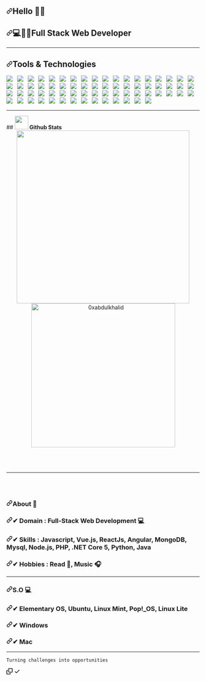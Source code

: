 <article class="markdown-body entry-content container-lg f5" itemprop="text"><h1 dir="auto"><a id="user-content-hello-im-soriano-️" class="anchor" aria-hidden="true" href="#hello-im-soriano-️"><svg class="octicon octicon-link" viewBox="0 0 16 16" version="1.1" width="16" height="16" aria-hidden="true"><path fill-rule="evenodd" d="M7.775 3.275a.75.75 0 001.06 1.06l1.25-1.25a2 2 0 112.83 2.83l-2.5 2.5a2 2 0 01-2.83 0 .75.75 0 00-1.06 1.06 3.5 3.5 0 004.95 0l2.5-2.5a3.5 3.5 0 00-4.95-4.95l-1.25 1.25zm-4.69 9.64a2 2 0 010-2.83l2.5-2.5a2 2 0 012.83 0 .75.75 0 001.06-1.06 3.5 3.5 0 00-4.95 0l-2.5 2.5a3.5 3.5 0 004.95 4.95l1.25-1.25a.75.75 0 00-1.06-1.06l-1.25 1.25a2 2 0 01-2.83 0z"></path></svg></a>Hello <g-emoji class="g-emoji" alias="raising_hand_man" fallback-src="https://github.githubassets.com/images/icons/emoji/unicode/1f64b-2642.png">🙋‍♂️</g-emoji></h1>
<h2 dir="auto"><a id="user-content-full-stack-web-developer" class="anchor" aria-hidden="true" href="#full-stack-web-developer"><svg class="octicon octicon-link" viewBox="0 0 16 16" version="1.1" width="16" height="16" aria-hidden="true"><path fill-rule="evenodd" d="M7.775 3.275a.75.75 0 001.06 1.06l1.25-1.25a2 2 0 112.83 2.83l-2.5 2.5a2 2 0 01-2.83 0 .75.75 0 00-1.06 1.06 3.5 3.5 0 004.95 0l2.5-2.5a3.5 3.5 0 00-4.95-4.95l-1.25 1.25zm-4.69 9.64a2 2 0 010-2.83l2.5-2.5a2 2 0 012.83 0 .75.75 0 001.06-1.06 3.5 3.5 0 00-4.95 0l-2.5 2.5a3.5 3.5 0 004.95 4.95l1.25-1.25a.75.75 0 00-1.06-1.06l-1.25 1.25a2 2 0 01-2.83 0z"></path></svg></a><g-emoji class="g-emoji" alias="computer" fallback-src="https://github.githubassets.com/images/icons/emoji/unicode/1f4bb.png">💻</g-emoji><g-emoji class="g-emoji" alias="man_technologist" fallback-src="https://github.githubassets.com/images/icons/emoji/unicode/1f468-1f4bb.png">👨‍💻</g-emoji>Full Stack Web Developer</h2>

<hr>
<h2 dir="auto"><a id="user-content-tools--technologies" class="anchor" aria-hidden="true" href="#tools--technologies"><svg class="octicon octicon-link" viewBox="0 0 16 16" version="1.1" width="16" height="16" aria-hidden="true"><path fill-rule="evenodd" d="M7.775 3.275a.75.75 0 001.06 1.06l1.25-1.25a2 2 0 112.83 2.83l-2.5 2.5a2 2 0 01-2.83 0 .75.75 0 00-1.06 1.06 3.5 3.5 0 004.95 0l2.5-2.5a3.5 3.5 0 00-4.95-4.95l-1.25 1.25zm-4.69 9.64a2 2 0 010-2.83l2.5-2.5a2 2 0 012.83 0 .75.75 0 001.06-1.06 3.5 3.5 0 00-4.95 0l-2.5 2.5a3.5 3.5 0 004.95 4.95l1.25-1.25a.75.75 0 00-1.06-1.06l-1.25 1.25a2 2 0 01-2.83 0z"></path></svg></a>Tools &amp; Technologies</h2>
<p dir="auto">
  <a target="_blank" rel="noopener noreferrer" href="https://camo.githubusercontent.com/13036c9e496c590b2dde418d039d7582d0419c49d7c5646cc47d9b6ae35fe361/68747470733a2f2f696d672e736869656c64732e696f2f62616467652f4c61726176656c2532302d2532334637444631452e7376673f267374796c653d666f722d7468652d626164676526636f6c6f723d463234463342"><img src="https://camo.githubusercontent.com/13036c9e496c590b2dde418d039d7582d0419c49d7c5646cc47d9b6ae35fe361/68747470733a2f2f696d672e736869656c64732e696f2f62616467652f4c61726176656c2532302d2532334637444631452e7376673f267374796c653d666f722d7468652d626164676526636f6c6f723d463234463342" data-canonical-src="https://img.shields.io/badge/Laravel%20-%23F7DF1E.svg?&amp;style=for-the-badge&amp;color=F24F3B" style="max-width: 100%;"></a>&nbsp;&nbsp;
  <a target="_blank" rel="noopener noreferrer" href="https://camo.githubusercontent.com/422698d0fb342b71b2db04030cdbe1f0f7cd390ac503292b22c17339a8479818/68747470733a2f2f696d672e736869656c64732e696f2f62616467652f48544d4c2532302d2532334637444631452e7376673f267374796c653d666f722d7468652d626164676526636f6c6f723d453334463236"><img src="https://camo.githubusercontent.com/422698d0fb342b71b2db04030cdbe1f0f7cd390ac503292b22c17339a8479818/68747470733a2f2f696d672e736869656c64732e696f2f62616467652f48544d4c2532302d2532334637444631452e7376673f267374796c653d666f722d7468652d626164676526636f6c6f723d453334463236" data-canonical-src="https://img.shields.io/badge/HTML%20-%23F7DF1E.svg?&amp;style=for-the-badge&amp;color=E34F26" style="max-width: 100%;"></a>&nbsp;&nbsp;
<a target="_blank" rel="noopener noreferrer" href="https://camo.githubusercontent.com/b5919265910acf7973959d8a8110d2fb6d38e7265a268903ea979b43b570424d/68747470733a2f2f696d672e736869656c64732e696f2f62616467652f6373732532302d2532334637444631452e7376673f267374796c653d666f722d7468652d626164676526636f6c6f723d354241384545"><img src="https://camo.githubusercontent.com/b5919265910acf7973959d8a8110d2fb6d38e7265a268903ea979b43b570424d/68747470733a2f2f696d672e736869656c64732e696f2f62616467652f6373732532302d2532334637444631452e7376673f267374796c653d666f722d7468652d626164676526636f6c6f723d354241384545" data-canonical-src="https://img.shields.io/badge/css%20-%23F7DF1E.svg?&amp;style=for-the-badge&amp;color=5BA8EE" style="max-width: 100%;"></a>&nbsp;&nbsp;
<a target="_blank" rel="noopener noreferrer" href="https://camo.githubusercontent.com/b3a010fe2d4348d6978799e4f760c6370aea5eac04e1afe45ab35ab970a5e662/68747470733a2f2f696d672e736869656c64732e696f2f62616467652f4a6176615363726970742532302d2532334637444631452e7376673f267374796c653d666f722d7468652d626164676526636f6c6f723d463744463145"><img src="https://camo.githubusercontent.com/b3a010fe2d4348d6978799e4f760c6370aea5eac04e1afe45ab35ab970a5e662/68747470733a2f2f696d672e736869656c64732e696f2f62616467652f4a6176615363726970742532302d2532334637444631452e7376673f267374796c653d666f722d7468652d626164676526636f6c6f723d463744463145" data-canonical-src="https://img.shields.io/badge/JavaScript%20-%23F7DF1E.svg?&amp;style=for-the-badge&amp;color=F7DF1E" style="max-width: 100%;"></a>&nbsp;&nbsp;
<a target="_blank" rel="noopener noreferrer" href="https://camo.githubusercontent.com/1340b870b6a0965efdda3204c747cce3a1605da1f05367f05b07686a0ac1e9a6/68747470733a2f2f696d672e736869656c64732e696f2f62616467652f5675652e6a732532302d2532334637444631452e7376673f267374796c653d666f722d7468652d626164676526636f6c6f723d343142383833"><img src="https://camo.githubusercontent.com/1340b870b6a0965efdda3204c747cce3a1605da1f05367f05b07686a0ac1e9a6/68747470733a2f2f696d672e736869656c64732e696f2f62616467652f5675652e6a732532302d2532334637444631452e7376673f267374796c653d666f722d7468652d626164676526636f6c6f723d343142383833" data-canonical-src="https://img.shields.io/badge/Vue.js%20-%23F7DF1E.svg?&amp;style=for-the-badge&amp;color=41B883" style="max-width: 100%;"></a>&nbsp;&nbsp;
<a target="_blank" rel="noopener noreferrer" href="https://camo.githubusercontent.com/e8b22883a8e6d308859b2e2da2cc2d8343725c922c40b5b25aa375339b59a3a2/68747470733a2f2f696d672e736869656c64732e696f2f62616467652f72656163742532302d2532334637444631452e7376673f267374796c653d666f722d7468652d626164676526636f6c6f723d303044384646"><img src="https://camo.githubusercontent.com/e8b22883a8e6d308859b2e2da2cc2d8343725c922c40b5b25aa375339b59a3a2/68747470733a2f2f696d672e736869656c64732e696f2f62616467652f72656163742532302d2532334637444631452e7376673f267374796c653d666f722d7468652d626164676526636f6c6f723d303044384646" data-canonical-src="https://img.shields.io/badge/react%20-%23F7DF1E.svg?&amp;style=for-the-badge&amp;color=00D8FF" style="max-width: 100%;"></a>&nbsp;&nbsp;
<a target="_blank" rel="noopener noreferrer" href="https://camo.githubusercontent.com/8dfa6e4c65d8ccb9018890f229b84bdb5e2145f6e87b79764d5636f3201f9ac9/68747470733a2f2f696d672e736869656c64732e696f2f62616467652f416e67756c61722532302d2532334637444631452e7376673f267374796c653d666f722d7468652d626164676526636f6c6f723d444430303331"><img src="https://camo.githubusercontent.com/8dfa6e4c65d8ccb9018890f229b84bdb5e2145f6e87b79764d5636f3201f9ac9/68747470733a2f2f696d672e736869656c64732e696f2f62616467652f416e67756c61722532302d2532334637444631452e7376673f267374796c653d666f722d7468652d626164676526636f6c6f723d444430303331" data-canonical-src="https://img.shields.io/badge/Angular%20-%23F7DF1E.svg?&amp;style=for-the-badge&amp;color=DD0031" style="max-width: 100%;"></a>&nbsp;&nbsp;
<a target="_blank" rel="noopener noreferrer" href="https://camo.githubusercontent.com/119a7d0f439f0c38f14b70b40bf528c699a96499e4476700ac353399b95eb749/68747470733a2f2f696d672e736869656c64732e696f2f62616467652f5376656c74652532302d2532334637444631452e7376673f267374796c653d666f722d7468652d626164676526636f6c6f723d464633453030"><img src="https://camo.githubusercontent.com/119a7d0f439f0c38f14b70b40bf528c699a96499e4476700ac353399b95eb749/68747470733a2f2f696d672e736869656c64732e696f2f62616467652f5376656c74652532302d2532334637444631452e7376673f267374796c653d666f722d7468652d626164676526636f6c6f723d464633453030" data-canonical-src="https://img.shields.io/badge/Svelte%20-%23F7DF1E.svg?&amp;style=for-the-badge&amp;color=FF3E00" style="max-width: 100%;"></a>&nbsp;&nbsp;
<a target="_blank" rel="noopener noreferrer" href="https://camo.githubusercontent.com/d2bd797fa98f712f71f6354bf2ceb482ee452a7cb3ffd884135ac65d3c9b496a/68747470733a2f2f696d672e736869656c64732e696f2f62616467652f68616e646c65626172736a732532302d4541373632412e7376673f267374796c653d666f722d7468652d626164676526636f6c6f723d464244444139"><img src="https://camo.githubusercontent.com/d2bd797fa98f712f71f6354bf2ceb482ee452a7cb3ffd884135ac65d3c9b496a/68747470733a2f2f696d672e736869656c64732e696f2f62616467652f68616e646c65626172736a732532302d4541373632412e7376673f267374796c653d666f722d7468652d626164676526636f6c6f723d464244444139" data-canonical-src="https://img.shields.io/badge/handlebarsjs%20-EA762A.svg?&amp;style=for-the-badge&amp;color=FBDDA9" style="max-width: 100%;"></a>&nbsp;&nbsp;
<a target="_blank" rel="noopener noreferrer" href="https://camo.githubusercontent.com/22af581b4190d5d9785801ca21f954041bc13a203101ba23b56ed35363e6ecca/68747470733a2f2f696d672e736869656c64732e696f2f62616467652f6a6573742532302d2532334637444631452e7376673f267374796c653d666f722d7468652d626164676526636f6c6f723d373443343137"><img src="https://camo.githubusercontent.com/22af581b4190d5d9785801ca21f954041bc13a203101ba23b56ed35363e6ecca/68747470733a2f2f696d672e736869656c64732e696f2f62616467652f6a6573742532302d2532334637444631452e7376673f267374796c653d666f722d7468652d626164676526636f6c6f723d373443343137" data-canonical-src="https://img.shields.io/badge/jest%20-%23F7DF1E.svg?&amp;style=for-the-badge&amp;color=74C417" style="max-width: 100%;"></a>&nbsp;&nbsp;
<a target="_blank" rel="noopener noreferrer" href="https://camo.githubusercontent.com/259200b52ed954162c3e326ee3ebaef3378418def849c794f1805aa4e9012691/68747470733a2f2f696d672e736869656c64732e696f2f62616467652f6d6f6368612532302d2532334637444631452e7376673f267374796c653d666f722d7468652d626164676526636f6c6f723d384436373438"><img src="https://camo.githubusercontent.com/259200b52ed954162c3e326ee3ebaef3378418def849c794f1805aa4e9012691/68747470733a2f2f696d672e736869656c64732e696f2f62616467652f6d6f6368612532302d2532334637444631452e7376673f267374796c653d666f722d7468652d626164676526636f6c6f723d384436373438" data-canonical-src="https://img.shields.io/badge/mocha%20-%23F7DF1E.svg?&amp;style=for-the-badge&amp;color=8D6748" style="max-width: 100%;"></a>&nbsp;&nbsp;
<a target="_blank" rel="noopener noreferrer" href="https://camo.githubusercontent.com/8ea4d3bee342b90c0d473e35e3fdae4d0ef22ae464aa0b10092def8d48706780/68747470733a2f2f696d672e736869656c64732e696f2f62616467652f736f636b65742e696f2532302d2532334637444631452e7376673f267374796c653d666f722d7468652d626164676526636f6c6f723d353737364132"><img src="https://camo.githubusercontent.com/8ea4d3bee342b90c0d473e35e3fdae4d0ef22ae464aa0b10092def8d48706780/68747470733a2f2f696d672e736869656c64732e696f2f62616467652f736f636b65742e696f2532302d2532334637444631452e7376673f267374796c653d666f722d7468652d626164676526636f6c6f723d353737364132" data-canonical-src="https://img.shields.io/badge/socket.io%20-%23F7DF1E.svg?&amp;style=for-the-badge&amp;color=5776A2" style="max-width: 100%;"></a>&nbsp;&nbsp;
<a target="_blank" rel="noopener noreferrer" href="https://camo.githubusercontent.com/4e4bf90ee3c976b051a85f9fd8cd3ed3d8c35cd43cac84e04abffb17e3dd2a06/68747470733a2f2f696d672e736869656c64732e696f2f62616467652f6e6578742e6a732532302d2532334637444631452e7376673f267374796c653d666f722d7468652d626164676526636f6c6f723d303030303030"><img src="https://camo.githubusercontent.com/4e4bf90ee3c976b051a85f9fd8cd3ed3d8c35cd43cac84e04abffb17e3dd2a06/68747470733a2f2f696d672e736869656c64732e696f2f62616467652f6e6578742e6a732532302d2532334637444631452e7376673f267374796c653d666f722d7468652d626164676526636f6c6f723d303030303030" data-canonical-src="https://img.shields.io/badge/next.js%20-%23F7DF1E.svg?&amp;style=for-the-badge&amp;color=000000" style="max-width: 100%;"></a>&nbsp;&nbsp;
<a target="_blank" rel="noopener noreferrer" href="https://camo.githubusercontent.com/e2935b5ec24c108286eb495d88662a6676b79f66856adb11a57465ff8e4f7bf1/68747470733a2f2f696d672e736869656c64732e696f2f62616467652f6e7578742532302d2532334637444631452e7376673f267374796c653d666f722d7468652d626164676526636f6c6f723d364643373846"><img src="https://camo.githubusercontent.com/e2935b5ec24c108286eb495d88662a6676b79f66856adb11a57465ff8e4f7bf1/68747470733a2f2f696d672e736869656c64732e696f2f62616467652f6e7578742532302d2532334637444631452e7376673f267374796c653d666f722d7468652d626164676526636f6c6f723d364643373846" data-canonical-src="https://img.shields.io/badge/nuxt%20-%23F7DF1E.svg?&amp;style=for-the-badge&amp;color=6FC78F" style="max-width: 100%;"></a>&nbsp;&nbsp;
<a target="_blank" rel="noopener noreferrer" href="https://camo.githubusercontent.com/6ddf18efa42c16e1d53480cf5e721ff1290ef7c222706b4b12b2639be952f233/68747470733a2f2f696d672e736869656c64732e696f2f62616467652f65736c696e742532302d2532334637444631452e7376673f267374796c653d666f722d7468652d626164676526636f6c6f723d383038304632"><img src="https://camo.githubusercontent.com/6ddf18efa42c16e1d53480cf5e721ff1290ef7c222706b4b12b2639be952f233/68747470733a2f2f696d672e736869656c64732e696f2f62616467652f65736c696e742532302d2532334637444631452e7376673f267374796c653d666f722d7468652d626164676526636f6c6f723d383038304632" data-canonical-src="https://img.shields.io/badge/eslint%20-%23F7DF1E.svg?&amp;style=for-the-badge&amp;color=8080F2" style="max-width: 100%;"></a>&nbsp;&nbsp;
<a target="_blank" rel="noopener noreferrer" href="https://camo.githubusercontent.com/68a63f61cfa10763dbcc298168205c6527f7efb4fdb8499612e6abf211222fe8/68747470733a2f2f696d672e736869656c64732e696f2f62616467652f776562253230636f6d706f6e656e74732532302d2532334637444631452e7376673f267374796c653d666f722d7468652d626164676526636f6c6f723d453036303237"><img src="https://camo.githubusercontent.com/68a63f61cfa10763dbcc298168205c6527f7efb4fdb8499612e6abf211222fe8/68747470733a2f2f696d672e736869656c64732e696f2f62616467652f776562253230636f6d706f6e656e74732532302d2532334637444631452e7376673f267374796c653d666f722d7468652d626164676526636f6c6f723d453036303237" data-canonical-src="https://img.shields.io/badge/web%20components%20-%23F7DF1E.svg?&amp;style=for-the-badge&amp;color=E06027" style="max-width: 100%;"></a>&nbsp;&nbsp;
<a target="_blank" rel="noopener noreferrer" href="https://camo.githubusercontent.com/98812d9a0ec6ddb132eb96e62af4f4542b4f2abfbe4cc3e2330fde2334cc1e88/68747470733a2f2f696d672e736869656c64732e696f2f62616467652f567565782532302d2532334637444631452e7376673f267374796c653d666f722d7468652d626164676526636f6c6f723d363542454141"><img src="https://camo.githubusercontent.com/98812d9a0ec6ddb132eb96e62af4f4542b4f2abfbe4cc3e2330fde2334cc1e88/68747470733a2f2f696d672e736869656c64732e696f2f62616467652f567565782532302d2532334637444631452e7376673f267374796c653d666f722d7468652d626164676526636f6c6f723d363542454141" data-canonical-src="https://img.shields.io/badge/Vuex%20-%23F7DF1E.svg?&amp;style=for-the-badge&amp;color=65BEAA" style="max-width: 100%;"></a>&nbsp;&nbsp;
<a target="_blank" rel="noopener noreferrer" href="https://camo.githubusercontent.com/e89081be1f5510727b608c2825cd57494d45fc6cc8b27fed685dc14eb1a8f560/68747470733a2f2f696d672e736869656c64732e696f2f62616467652f5265636f696c2532302d2532334637444631452e7376673f267374796c653d666f722d7468652d626164676526636f6c6f723d333537384535"><img src="https://camo.githubusercontent.com/e89081be1f5510727b608c2825cd57494d45fc6cc8b27fed685dc14eb1a8f560/68747470733a2f2f696d672e736869656c64732e696f2f62616467652f5265636f696c2532302d2532334637444631452e7376673f267374796c653d666f722d7468652d626164676526636f6c6f723d333537384535" data-canonical-src="https://img.shields.io/badge/Recoil%20-%23F7DF1E.svg?&amp;style=for-the-badge&amp;color=3578E5" style="max-width: 100%;"></a>&nbsp;&nbsp;
<a target="_blank" rel="noopener noreferrer" href="https://camo.githubusercontent.com/0a47f3b3a36c39d56c7e71ac5990ad034ca65101e76d302ab1412ccdae4c3477/68747470733a2f2f696d672e736869656c64732e696f2f62616467652f52656475782532302d2532334637444631452e7376673f267374796c653d666f722d7468652d626164676526636f6c6f723d373835374243"><img src="https://camo.githubusercontent.com/0a47f3b3a36c39d56c7e71ac5990ad034ca65101e76d302ab1412ccdae4c3477/68747470733a2f2f696d672e736869656c64732e696f2f62616467652f52656475782532302d2532334637444631452e7376673f267374796c653d666f722d7468652d626164676526636f6c6f723d373835374243" data-canonical-src="https://img.shields.io/badge/Redux%20-%23F7DF1E.svg?&amp;style=for-the-badge&amp;color=7857BC" style="max-width: 100%;"></a>&nbsp;&nbsp;
<a target="_blank" rel="noopener noreferrer" href="https://camo.githubusercontent.com/33874d565d8c3fbae3fa507bdacfa8c6e404a9ffb35990fd93b41fb8bd947976/68747470733a2f2f696d672e736869656c64732e696f2f62616467652f7765627061636b2532302d2532334637444631452e7376673f267374796c653d666f722d7468652d626164676526636f6c6f723d384544354641"><img src="https://camo.githubusercontent.com/33874d565d8c3fbae3fa507bdacfa8c6e404a9ffb35990fd93b41fb8bd947976/68747470733a2f2f696d672e736869656c64732e696f2f62616467652f7765627061636b2532302d2532334637444631452e7376673f267374796c653d666f722d7468652d626164676526636f6c6f723d384544354641" data-canonical-src="https://img.shields.io/badge/webpack%20-%23F7DF1E.svg?&amp;style=for-the-badge&amp;color=8ED5FA" style="max-width: 100%;"></a>&nbsp;&nbsp;
<a target="_blank" rel="noopener noreferrer" href="https://camo.githubusercontent.com/74ec80cc8790cee0e98acb329be82b0407acca0fd853dca44f1c3b5f3aabc23d/68747470733a2f2f696d672e736869656c64732e696f2f62616467652f47756c702e6a732532302d2532334637444631452e7376673f267374796c653d666f722d7468652d626164676526636f6c6f723d444134363438"><img src="https://camo.githubusercontent.com/74ec80cc8790cee0e98acb329be82b0407acca0fd853dca44f1c3b5f3aabc23d/68747470733a2f2f696d672e736869656c64732e696f2f62616467652f47756c702e6a732532302d2532334637444631452e7376673f267374796c653d666f722d7468652d626164676526636f6c6f723d444134363438" data-canonical-src="https://img.shields.io/badge/Gulp.js%20-%23F7DF1E.svg?&amp;style=for-the-badge&amp;color=DA4648" style="max-width: 100%;"></a>&nbsp;&nbsp;
<a target="_blank" rel="noopener noreferrer" href="https://camo.githubusercontent.com/4080a01daf47eabe6155365058b5d44d086f02a927db653fd3dc4e68165d11a7/68747470733a2f2f696d672e736869656c64732e696f2f62616467652f456c656374726f6e2532302d2532334637444631452e7376673f267374796c653d666f722d7468652d626164676526636f6c6f723d354538453938"><img src="https://camo.githubusercontent.com/4080a01daf47eabe6155365058b5d44d086f02a927db653fd3dc4e68165d11a7/68747470733a2f2f696d672e736869656c64732e696f2f62616467652f456c656374726f6e2532302d2532334637444631452e7376673f267374796c653d666f722d7468652d626164676526636f6c6f723d354538453938" data-canonical-src="https://img.shields.io/badge/Electron%20-%23F7DF1E.svg?&amp;style=for-the-badge&amp;color=5E8E98" style="max-width: 100%;"></a>&nbsp;&nbsp;
<a target="_blank" rel="noopener noreferrer" href="https://camo.githubusercontent.com/f2b765bf972979dc608ca72d772933300a4abd631c213403347cdfef9449d677/68747470733a2f2f696d672e736869656c64732e696f2f62616467652f4e7578742e6a732532302d2532334637444631452e7376673f267374796c653d666f722d7468652d626164676526636f6c6f723d324634393545"><img src="https://camo.githubusercontent.com/f2b765bf972979dc608ca72d772933300a4abd631c213403347cdfef9449d677/68747470733a2f2f696d672e736869656c64732e696f2f62616467652f4e7578742e6a732532302d2532334637444631452e7376673f267374796c653d666f722d7468652d626164676526636f6c6f723d324634393545" data-canonical-src="https://img.shields.io/badge/Nuxt.js%20-%23F7DF1E.svg?&amp;style=for-the-badge&amp;color=2F495E" style="max-width: 100%;"></a>&nbsp;&nbsp;
<a target="_blank" rel="noopener noreferrer" href="https://camo.githubusercontent.com/3e35048094350ba9277b3541d559404389b821f2a7df50e27d72825104372199/68747470733a2f2f696d672e736869656c64732e696f2f62616467652f5444442532302d2532334637444631452e7376673f267374796c653d666f722d7468652d626164676526636f6c6f723d413441443139"><img src="https://camo.githubusercontent.com/3e35048094350ba9277b3541d559404389b821f2a7df50e27d72825104372199/68747470733a2f2f696d672e736869656c64732e696f2f62616467652f5444442532302d2532334637444631452e7376673f267374796c653d666f722d7468652d626164676526636f6c6f723d413441443139" data-canonical-src="https://img.shields.io/badge/TDD%20-%23F7DF1E.svg?&amp;style=for-the-badge&amp;color=A4AD19" style="max-width: 100%;"></a>&nbsp;&nbsp;
<a target="_blank" rel="noopener noreferrer" href="https://camo.githubusercontent.com/91959b587278c945556562c15e1131bec4fbff04c30fa97f571295e18a836832/68747470733a2f2f696d672e736869656c64732e696f2f62616467652f4532452054657374696e672532302d2532334637444631452e7376673f267374796c653d666f722d7468652d626164676526636f6c6f723d303030"><img src="https://camo.githubusercontent.com/91959b587278c945556562c15e1131bec4fbff04c30fa97f571295e18a836832/68747470733a2f2f696d672e736869656c64732e696f2f62616467652f4532452054657374696e672532302d2532334637444631452e7376673f267374796c653d666f722d7468652d626164676526636f6c6f723d303030" data-canonical-src="https://img.shields.io/badge/E2E Testing%20-%23F7DF1E.svg?&amp;style=for-the-badge&amp;color=000" style="max-width: 100%;"></a>&nbsp;&nbsp;
<a target="_blank" rel="noopener noreferrer" href="https://camo.githubusercontent.com/0f56945bd36b6565f3ecd7bce815c1d4e92f0f7f78f4a6ec5c5f9555d5b4e25a/68747470733a2f2f696d672e736869656c64732e696f2f62616467652f4244442532302d2532334637444631452e7376673f267374796c653d666f722d7468652d626164676526636f6c6f723d364343323441"><img src="https://camo.githubusercontent.com/0f56945bd36b6565f3ecd7bce815c1d4e92f0f7f78f4a6ec5c5f9555d5b4e25a/68747470733a2f2f696d672e736869656c64732e696f2f62616467652f4244442532302d2532334637444631452e7376673f267374796c653d666f722d7468652d626164676526636f6c6f723d364343323441" data-canonical-src="https://img.shields.io/badge/BDD%20-%23F7DF1E.svg?&amp;style=for-the-badge&amp;color=6CC24A" style="max-width: 100%;"></a>&nbsp;&nbsp;
<a target="_blank" rel="noopener noreferrer" href="https://camo.githubusercontent.com/8fb0d9452a58f1926b6ba28ef22238cb2845c8e85f2f96e6049be2c4c0036cfc/68747470733a2f2f696d672e736869656c64732e696f2f62616467652f437970726573732532302d2532334637444631452e7376673f267374796c653d666f722d7468652d626164676526636f6c6f723d303030"><img src="https://camo.githubusercontent.com/8fb0d9452a58f1926b6ba28ef22238cb2845c8e85f2f96e6049be2c4c0036cfc/68747470733a2f2f696d672e736869656c64732e696f2f62616467652f437970726573732532302d2532334637444631452e7376673f267374796c653d666f722d7468652d626164676526636f6c6f723d303030" data-canonical-src="https://img.shields.io/badge/Cypress%20-%23F7DF1E.svg?&amp;style=for-the-badge&amp;color=000" style="max-width: 100%;"></a>&nbsp;&nbsp;
<a target="_blank" rel="noopener noreferrer" href="https://camo.githubusercontent.com/edfbd49a4a48e2a15bf89ecc8debda492576bdc10d090cf7cf309eb0cc44a1d6/68747470733a2f2f696d672e736869656c64732e696f2f62616467652f4669676d612532302d2532334637444631452e7376673f267374796c653d666f722d7468652d626164676526636f6c6f723d413235394646"><img src="https://camo.githubusercontent.com/edfbd49a4a48e2a15bf89ecc8debda492576bdc10d090cf7cf309eb0cc44a1d6/68747470733a2f2f696d672e736869656c64732e696f2f62616467652f4669676d612532302d2532334637444631452e7376673f267374796c653d666f722d7468652d626164676526636f6c6f723d413235394646" data-canonical-src="https://img.shields.io/badge/Figma%20-%23F7DF1E.svg?&amp;style=for-the-badge&amp;color=A259FF" style="max-width: 100%;"></a>&nbsp;&nbsp;
<a target="_blank" rel="noopener noreferrer" href="https://camo.githubusercontent.com/41a80b76d368bbb36d6642e4e31c561f8dd38e13196b516cea718c4100646b16/68747470733a2f2f696d672e736869656c64732e696f2f62616467652f41646f62652058442532302d2532334637444631452e7376673f267374796c653d666f722d7468652d626164676526636f6c6f723d343730313337"><img src="https://camo.githubusercontent.com/41a80b76d368bbb36d6642e4e31c561f8dd38e13196b516cea718c4100646b16/68747470733a2f2f696d672e736869656c64732e696f2f62616467652f41646f62652058442532302d2532334637444631452e7376673f267374796c653d666f722d7468652d626164676526636f6c6f723d343730313337" data-canonical-src="https://img.shields.io/badge/Adobe XD%20-%23F7DF1E.svg?&amp;style=for-the-badge&amp;color=470137" style="max-width: 100%;"></a>&nbsp;&nbsp;
<a target="_blank" rel="noopener noreferrer" href="https://camo.githubusercontent.com/042bb5692cbe319310fe804251491bc6ad6ca35d63c487fe0efd7045f79ecdef/68747470733a2f2f696d672e736869656c64732e696f2f62616467652f426f6f7473747261702532302d2532334637444631452e7376673f267374796c653d666f722d7468652d626164676526636f6c6f723d373034344133"><img src="https://camo.githubusercontent.com/042bb5692cbe319310fe804251491bc6ad6ca35d63c487fe0efd7045f79ecdef/68747470733a2f2f696d672e736869656c64732e696f2f62616467652f426f6f7473747261702532302d2532334637444631452e7376673f267374796c653d666f722d7468652d626164676526636f6c6f723d373034344133" data-canonical-src="https://img.shields.io/badge/Bootstrap%20-%23F7DF1E.svg?&amp;style=for-the-badge&amp;color=7044A3" style="max-width: 100%;"></a>&nbsp;&nbsp;
<a target="_blank" rel="noopener noreferrer" href="https://camo.githubusercontent.com/07114f278d9632b3c848eb74ec18d0d13b4b25d5613d4a5824342d71d0e2b4cd/68747470733a2f2f696d672e736869656c64732e696f2f62616467652f536173732532302d2532334637444631452e7376673f267374796c653d666f722d7468652d626164676526636f6c6f723d434436373939"><img src="https://camo.githubusercontent.com/07114f278d9632b3c848eb74ec18d0d13b4b25d5613d4a5824342d71d0e2b4cd/68747470733a2f2f696d672e736869656c64732e696f2f62616467652f536173732532302d2532334637444631452e7376673f267374796c653d666f722d7468652d626164676526636f6c6f723d434436373939" data-canonical-src="https://img.shields.io/badge/Sass%20-%23F7DF1E.svg?&amp;style=for-the-badge&amp;color=CD6799" style="max-width: 100%;"></a>&nbsp;&nbsp;
<a target="_blank" rel="noopener noreferrer" href="https://camo.githubusercontent.com/e57504bf449a4077cf90cc331e158957a9ebe1709862aa3da0f4f0d0049f2031/68747470733a2f2f696d672e736869656c64732e696f2f62616467652f5374796c75732532302d2532334637444631452e7376673f267374796c653d666f722d7468652d626164676526636f6c6f723d423844343338"><img src="https://camo.githubusercontent.com/e57504bf449a4077cf90cc331e158957a9ebe1709862aa3da0f4f0d0049f2031/68747470733a2f2f696d672e736869656c64732e696f2f62616467652f5374796c75732532302d2532334637444631452e7376673f267374796c653d666f722d7468652d626164676526636f6c6f723d423844343338" data-canonical-src="https://img.shields.io/badge/Stylus%20-%23F7DF1E.svg?&amp;style=for-the-badge&amp;color=B8D438" style="max-width: 100%;"></a>&nbsp;&nbsp;
<a target="_blank" rel="noopener noreferrer" href="https://camo.githubusercontent.com/62c389321d6870d2e6577a1843e469d261529ca6c1854519b4836d236425780e/68747470733a2f2f696d672e736869656c64732e696f2f62616467652f5461696c77696e646373732532302d2532334637444631452e7376673f267374796c653d666f722d7468652d626164676526636f6c6f723d363544314545"><img src="https://camo.githubusercontent.com/62c389321d6870d2e6577a1843e469d261529ca6c1854519b4836d236425780e/68747470733a2f2f696d672e736869656c64732e696f2f62616467652f5461696c77696e646373732532302d2532334637444631452e7376673f267374796c653d666f722d7468652d626164676526636f6c6f723d363544314545" data-canonical-src="https://img.shields.io/badge/Tailwindcss%20-%23F7DF1E.svg?&amp;style=for-the-badge&amp;color=65D1EE" style="max-width: 100%;"></a>&nbsp;&nbsp;
<a target="_blank" rel="noopener noreferrer" href="https://camo.githubusercontent.com/7991ef47d5d481e3cbf1dae4c452873c88cc149b85d646455a0437c77520b459/68747470733a2f2f696d672e736869656c64732e696f2f62616467652f6d6174657269616c697a656373732532302d2532334637444631452e7376673f267374796c653d666f722d7468652d626164676526636f6c6f723d453736433733"><img src="https://camo.githubusercontent.com/7991ef47d5d481e3cbf1dae4c452873c88cc149b85d646455a0437c77520b459/68747470733a2f2f696d672e736869656c64732e696f2f62616467652f6d6174657269616c697a656373732532302d2532334637444631452e7376673f267374796c653d666f722d7468652d626164676526636f6c6f723d453736433733" data-canonical-src="https://img.shields.io/badge/materializecss%20-%23F7DF1E.svg?&amp;style=for-the-badge&amp;color=E76C73" style="max-width: 100%;"></a>&nbsp;&nbsp;
<a target="_blank" rel="noopener noreferrer" href="https://camo.githubusercontent.com/3c8286c6e14a9c458c8ad23ff142ba1089fb9416407ae72805d9c6a0e261e90b/68747470733a2f2f696d672e736869656c64732e696f2f62616467652f4a6972612532302d2532334637444631452e7376673f267374796c653d666f722d7468652d626164676526636f6c6f723d323838314646"><img src="https://camo.githubusercontent.com/3c8286c6e14a9c458c8ad23ff142ba1089fb9416407ae72805d9c6a0e261e90b/68747470733a2f2f696d672e736869656c64732e696f2f62616467652f4a6972612532302d2532334637444631452e7376673f267374796c653d666f722d7468652d626164676526636f6c6f723d323838314646" data-canonical-src="https://img.shields.io/badge/Jira%20-%23F7DF1E.svg?&amp;style=for-the-badge&amp;color=2881FF" style="max-width: 100%;"></a>&nbsp;&nbsp;
<a target="_blank" rel="noopener noreferrer" href="https://camo.githubusercontent.com/48c05338f1011f36bb7c48fc0564bf14e3f1522793ae7ec0c94157c3805a6e1a/68747470733a2f2f696d672e736869656c64732e696f2f62616467652f467265656463616d702532302d2532334637444631452e7376673f267374796c653d666f722d7468652d626164676526636f6c6f723d334334433635"><img src="https://camo.githubusercontent.com/48c05338f1011f36bb7c48fc0564bf14e3f1522793ae7ec0c94157c3805a6e1a/68747470733a2f2f696d672e736869656c64732e696f2f62616467652f467265656463616d702532302d2532334637444631452e7376673f267374796c653d666f722d7468652d626164676526636f6c6f723d334334433635" data-canonical-src="https://img.shields.io/badge/Freedcamp%20-%23F7DF1E.svg?&amp;style=for-the-badge&amp;color=3C4C65" style="max-width: 100%;"></a>&nbsp;&nbsp;
<a target="_blank" rel="noopener noreferrer" href="https://camo.githubusercontent.com/d415c2da330c41848f7c73bc64613e579f37044d69e0276b5886f7bef80023a8/68747470733a2f2f696d672e736869656c64732e696f2f62616467652f5472656c6c6f2532302d2532334637444631452e7376673f267374796c653d666f722d7468652d626164676526636f6c6f723d303037394246"><img src="https://camo.githubusercontent.com/d415c2da330c41848f7c73bc64613e579f37044d69e0276b5886f7bef80023a8/68747470733a2f2f696d672e736869656c64732e696f2f62616467652f5472656c6c6f2532302d2532334637444631452e7376673f267374796c653d666f722d7468652d626164676526636f6c6f723d303037394246" data-canonical-src="https://img.shields.io/badge/Trello%20-%23F7DF1E.svg?&amp;style=for-the-badge&amp;color=0079BF" style="max-width: 100%;"></a>&nbsp;&nbsp;
<a target="_blank" rel="noopener noreferrer" href="https://camo.githubusercontent.com/4be53f8e51af78a939fde85a90116de3cbb67bcaebd9cb726c80dd1fef538553/68747470733a2f2f696d672e736869656c64732e696f2f62616467652f536c61636b2532302d2532334637444631452e7376673f267374796c653d666f722d7468652d626164676526636f6c6f723d344131353442"><img src="https://camo.githubusercontent.com/4be53f8e51af78a939fde85a90116de3cbb67bcaebd9cb726c80dd1fef538553/68747470733a2f2f696d672e736869656c64732e696f2f62616467652f536c61636b2532302d2532334637444631452e7376673f267374796c653d666f722d7468652d626164676526636f6c6f723d344131353442" data-canonical-src="https://img.shields.io/badge/Slack%20-%23F7DF1E.svg?&amp;style=for-the-badge&amp;color=4A154B" style="max-width: 100%;"></a>&nbsp;&nbsp;
<a target="_blank" rel="noopener noreferrer" href="https://camo.githubusercontent.com/18754ded602a876b7d55d3b2ed6632277661b4da9cf7c6cd62c47d5cdb46c8b9/68747470733a2f2f696d672e736869656c64732e696f2f62616467652f446973636f72642532302d2532334637444631452e7376673f267374796c653d666f722d7468652d626164676526636f6c6f723d334334433635"><img src="https://camo.githubusercontent.com/18754ded602a876b7d55d3b2ed6632277661b4da9cf7c6cd62c47d5cdb46c8b9/68747470733a2f2f696d672e736869656c64732e696f2f62616467652f446973636f72642532302d2532334637444631452e7376673f267374796c653d666f722d7468652d626164676526636f6c6f723d334334433635" data-canonical-src="https://img.shields.io/badge/Discord%20-%23F7DF1E.svg?&amp;style=for-the-badge&amp;color=3C4C65" style="max-width: 100%;"></a>&nbsp;&nbsp;
<a target="_blank" rel="noopener noreferrer" href="https://camo.githubusercontent.com/78799e7a8fd596d766da29ea94061e685432c191435768151157b8cd58258159/68747470733a2f2f696d672e736869656c64732e696f2f62616467652f4e6f64652e6a732532302d2532334637444631452e7376673f267374796c653d666f722d7468652d626164676526636f6c6f723d364442333541"><img src="https://camo.githubusercontent.com/78799e7a8fd596d766da29ea94061e685432c191435768151157b8cd58258159/68747470733a2f2f696d672e736869656c64732e696f2f62616467652f4e6f64652e6a732532302d2532334637444631452e7376673f267374796c653d666f722d7468652d626164676526636f6c6f723d364442333541" data-canonical-src="https://img.shields.io/badge/Node.js%20-%23F7DF1E.svg?&amp;style=for-the-badge&amp;color=6DB35A" style="max-width: 100%;"></a>&nbsp;&nbsp;
<a target="_blank" rel="noopener noreferrer" href="https://camo.githubusercontent.com/a0b7c2f109d39de5473cc0af13bf244d06d53849c0b9f05c8ed34e70d20689a2/68747470733a2f2f696d672e736869656c64732e696f2f62616467652f4d6f6e676f44422532302d2532334637444631452e7376673f267374796c653d666f722d7468652d626164676526636f6c6f723d354339413337"><img src="https://camo.githubusercontent.com/a0b7c2f109d39de5473cc0af13bf244d06d53849c0b9f05c8ed34e70d20689a2/68747470733a2f2f696d672e736869656c64732e696f2f62616467652f4d6f6e676f44422532302d2532334637444631452e7376673f267374796c653d666f722d7468652d626164676526636f6c6f723d354339413337" data-canonical-src="https://img.shields.io/badge/MongoDB%20-%23F7DF1E.svg?&amp;style=for-the-badge&amp;color=5C9A37" style="max-width: 100%;"></a>&nbsp;&nbsp;
<a target="_blank" rel="noopener noreferrer" href="https://camo.githubusercontent.com/48ad69b3cc6df75a578b36645534f036862b0176fd0967a891143ef7a8e0d176/68747470733a2f2f696d672e736869656c64732e696f2f62616467652f4d7953514c2532302d2532334637444631452e7376673f267374796c653d666f722d7468652d626164676526636f6c6f723d314534433638"><img src="https://camo.githubusercontent.com/48ad69b3cc6df75a578b36645534f036862b0176fd0967a891143ef7a8e0d176/68747470733a2f2f696d672e736869656c64732e696f2f62616467652f4d7953514c2532302d2532334637444631452e7376673f267374796c653d666f722d7468652d626164676526636f6c6f723d314534433638" data-canonical-src="https://img.shields.io/badge/MySQL%20-%23F7DF1E.svg?&amp;style=for-the-badge&amp;color=1E4C68" style="max-width: 100%;"></a>&nbsp;&nbsp;
<a target="_blank" rel="noopener noreferrer" href="https://camo.githubusercontent.com/eccd8bdc5eb98307d0ab4963b0d27e33e120d9b8f685fc107da36a56c61b9e57/68747470733a2f2f696d672e736869656c64732e696f2f62616467652f5261626269744d512532302d2532334637444631452e7376673f267374796c653d666f722d7468652d626164676526636f6c6f723d464636363030"><img src="https://camo.githubusercontent.com/eccd8bdc5eb98307d0ab4963b0d27e33e120d9b8f685fc107da36a56c61b9e57/68747470733a2f2f696d672e736869656c64732e696f2f62616467652f5261626269744d512532302d2532334637444631452e7376673f267374796c653d666f722d7468652d626164676526636f6c6f723d464636363030" data-canonical-src="https://img.shields.io/badge/RabbitMQ%20-%23F7DF1E.svg?&amp;style=for-the-badge&amp;color=FF6600" style="max-width: 100%;"></a>&nbsp;&nbsp;
<a target="_blank" rel="noopener noreferrer" href="https://camo.githubusercontent.com/197fd4e5dd27a72aafc037e03dd15ef576dd33731cb062d0bad905647cc529cd/68747470733a2f2f696d672e736869656c64732e696f2f62616467652f417061636865204b61666b612532302d2532334637444631452e7376673f267374796c653d666f722d7468652d626164676526636f6c6f723d303030"><img src="https://camo.githubusercontent.com/197fd4e5dd27a72aafc037e03dd15ef576dd33731cb062d0bad905647cc529cd/68747470733a2f2f696d672e736869656c64732e696f2f62616467652f417061636865204b61666b612532302d2532334637444631452e7376673f267374796c653d666f722d7468652d626164676526636f6c6f723d303030" data-canonical-src="https://img.shields.io/badge/Apache Kafka%20-%23F7DF1E.svg?&amp;style=for-the-badge&amp;color=000" style="max-width: 100%;"></a>&nbsp;&nbsp;
<a target="_blank" rel="noopener noreferrer" href="https://camo.githubusercontent.com/8d4cadbc345361e939e8d47cf73baddfd455e72836b2555c79ebf302b76a27b4/68747470733a2f2f696d672e736869656c64732e696f2f62616467652f46656174686572734a732532302d2532334637444631452e7376673f267374796c653d666f722d7468652d626164676526636f6c6f723d443531334135"><img src="https://camo.githubusercontent.com/8d4cadbc345361e939e8d47cf73baddfd455e72836b2555c79ebf302b76a27b4/68747470733a2f2f696d672e736869656c64732e696f2f62616467652f46656174686572734a732532302d2532334637444631452e7376673f267374796c653d666f722d7468652d626164676526636f6c6f723d443531334135" data-canonical-src="https://img.shields.io/badge/FeathersJs%20-%23F7DF1E.svg?&amp;style=for-the-badge&amp;color=D513A5" style="max-width: 100%;"></a>&nbsp;&nbsp;
<a target="_blank" rel="noopener noreferrer" href="https://camo.githubusercontent.com/b80b92d26894788b88201a753bde1d091e0ee660f946781fd58b430774e9ce44/68747470733a2f2f696d672e736869656c64732e696f2f62616467652f5374726170692532302d2532334637444631452e7376673f267374796c653d666f722d7468652d626164676526636f6c6f723d314331423745"><img src="https://camo.githubusercontent.com/b80b92d26894788b88201a753bde1d091e0ee660f946781fd58b430774e9ce44/68747470733a2f2f696d672e736869656c64732e696f2f62616467652f5374726170692532302d2532334637444631452e7376673f267374796c653d666f722d7468652d626164676526636f6c6f723d314331423745" data-canonical-src="https://img.shields.io/badge/Strapi%20-%23F7DF1E.svg?&amp;style=for-the-badge&amp;color=1C1B7E" style="max-width: 100%;"></a>&nbsp;&nbsp;
<a target="_blank" rel="noopener noreferrer" href="https://camo.githubusercontent.com/a6156fb99be25196926ce0affd81a79538f7d3b38ec0b9e0a4bfc7e38b772401/68747470733a2f2f696d672e736869656c64732e696f2f62616467652f4772617068514c2532302d2532334637444631452e7376673f267374796c653d666f722d7468652d626164676526636f6c6f723d453533354142"><img src="https://camo.githubusercontent.com/a6156fb99be25196926ce0affd81a79538f7d3b38ec0b9e0a4bfc7e38b772401/68747470733a2f2f696d672e736869656c64732e696f2f62616467652f4772617068514c2532302d2532334637444631452e7376673f267374796c653d666f722d7468652d626164676526636f6c6f723d453533354142" data-canonical-src="https://img.shields.io/badge/GraphQL%20-%23F7DF1E.svg?&amp;style=for-the-badge&amp;color=E535AB" style="max-width: 100%;"></a>&nbsp;&nbsp;
<a target="_blank" rel="noopener noreferrer" href="https://camo.githubusercontent.com/52cbf483943f5cbf7b87cebb982d7258232f40661eec75fddf7e7eed4368ce6e/68747470733a2f2f696d672e736869656c64732e696f2f62616467652f4e657875732e6a732532302d2532334637444631452e7376673f267374796c653d666f722d7468652d626164676526636f6c6f723d303030303030"><img src="https://camo.githubusercontent.com/52cbf483943f5cbf7b87cebb982d7258232f40661eec75fddf7e7eed4368ce6e/68747470733a2f2f696d672e736869656c64732e696f2f62616467652f4e657875732e6a732532302d2532334637444631452e7376673f267374796c653d666f722d7468652d626164676526636f6c6f723d303030303030" data-canonical-src="https://img.shields.io/badge/Nexus.js%20-%23F7DF1E.svg?&amp;style=for-the-badge&amp;color=000000" style="max-width: 100%;"></a>&nbsp;&nbsp;
<a target="_blank" rel="noopener noreferrer" href="https://camo.githubusercontent.com/67ce3cc35ba6dec985740f9c2d8acbcc5d9889b4b75945ab68672792e344baf6/68747470733a2f2f696d672e736869656c64732e696f2f62616467652f4f70656e53686966742532302d2532334637444631452e7376673f267374796c653d666f722d7468652d626164676526636f6c6f723d443634363243"><img src="https://camo.githubusercontent.com/67ce3cc35ba6dec985740f9c2d8acbcc5d9889b4b75945ab68672792e344baf6/68747470733a2f2f696d672e736869656c64732e696f2f62616467652f4f70656e53686966742532302d2532334637444631452e7376673f267374796c653d666f722d7468652d626164676526636f6c6f723d443634363243" data-canonical-src="https://img.shields.io/badge/OpenShift%20-%23F7DF1E.svg?&amp;style=for-the-badge&amp;color=D6462C" style="max-width: 100%;"></a>&nbsp;&nbsp;
<a target="_blank" rel="noopener noreferrer" href="https://camo.githubusercontent.com/4fa3f7a53225bc03e9ed78ff5e486f04b683befce4f033f37d94052e943aa9c8/68747470733a2f2f696d672e736869656c64732e696f2f62616467652f426c6164652532302d2532334637444631452e7376673f267374796c653d666f722d7468652d626164676526636f6c6f723d303030"><img src="https://camo.githubusercontent.com/4fa3f7a53225bc03e9ed78ff5e486f04b683befce4f033f37d94052e943aa9c8/68747470733a2f2f696d672e736869656c64732e696f2f62616467652f426c6164652532302d2532334637444631452e7376673f267374796c653d666f722d7468652d626164676526636f6c6f723d303030" data-canonical-src="https://img.shields.io/badge/Blade%20-%23F7DF1E.svg?&amp;style=for-the-badge&amp;color=000" style="max-width: 100%;"></a>&nbsp;&nbsp;
<a target="_blank" rel="noopener noreferrer" href="https://camo.githubusercontent.com/6488cc8cb8c0cd73af615eeefd28f4ae0a646f474cf6c9ba0da9cb3b6e5ae7e3/68747470733a2f2f696d672e736869656c64732e696f2f62616467652f456c6f7175656e742532302d2532334637444631452e7376673f267374796c653d666f722d7468652d626164676526636f6c6f723d303030"><img src="https://camo.githubusercontent.com/6488cc8cb8c0cd73af615eeefd28f4ae0a646f474cf6c9ba0da9cb3b6e5ae7e3/68747470733a2f2f696d672e736869656c64732e696f2f62616467652f456c6f7175656e742532302d2532334637444631452e7376673f267374796c653d666f722d7468652d626164676526636f6c6f723d303030" data-canonical-src="https://img.shields.io/badge/Eloquent%20-%23F7DF1E.svg?&amp;style=for-the-badge&amp;color=000" style="max-width: 100%;"></a>&nbsp;&nbsp;
<a target="_blank" rel="noopener noreferrer" href="https://camo.githubusercontent.com/bb329672db1b62b4f61ad71c13424d31972e629cf1030accdb2557692d4b773c/68747470733a2f2f696d672e736869656c64732e696f2f62616467652f467265656d61726b65722532302d256666662e7376673f267374796c653d666f722d7468652d626164676526636f6c6f723d303734303935"><img src="https://camo.githubusercontent.com/bb329672db1b62b4f61ad71c13424d31972e629cf1030accdb2557692d4b773c/68747470733a2f2f696d672e736869656c64732e696f2f62616467652f467265656d61726b65722532302d256666662e7376673f267374796c653d666f722d7468652d626164676526636f6c6f723d303734303935" data-canonical-src="https://img.shields.io/badge/Freemarker%20-%fff.svg?&amp;style=for-the-badge&amp;color=074095" style="max-width: 100%;"></a>&nbsp;&nbsp;
<a target="_blank" rel="noopener noreferrer" href="https://camo.githubusercontent.com/b4bcccdd6cb76262e1121339632138c0febebc7510a5395b0713beca5be59177/68747470733a2f2f696d672e736869656c64732e696f2f62616467652f4c6966657261792532302d2532334637444631452e7376673f267374796c653d666f722d7468652d626164676526636f6c6f723d304236334345"><img src="https://camo.githubusercontent.com/b4bcccdd6cb76262e1121339632138c0febebc7510a5395b0713beca5be59177/68747470733a2f2f696d672e736869656c64732e696f2f62616467652f4c6966657261792532302d2532334637444631452e7376673f267374796c653d666f722d7468652d626164676526636f6c6f723d304236334345" data-canonical-src="https://img.shields.io/badge/Liferay%20-%23F7DF1E.svg?&amp;style=for-the-badge&amp;color=0B63CE" style="max-width: 100%;"></a>&nbsp;&nbsp;
<a target="_blank" rel="noopener noreferrer" href="https://camo.githubusercontent.com/ea9dc23fbd1baba6d5af50ee683dfd2925f06149640754ccaa9316dcd5333d4c/68747470733a2f2f696d672e736869656c64732e696f2f62616467652f50616e6461732532302d2532334637444631452e7376673f267374796c653d666f722d7468652d626164676526636f6c6f723d313130303534"><img src="https://camo.githubusercontent.com/ea9dc23fbd1baba6d5af50ee683dfd2925f06149640754ccaa9316dcd5333d4c/68747470733a2f2f696d672e736869656c64732e696f2f62616467652f50616e6461732532302d2532334637444631452e7376673f267374796c653d666f722d7468652d626164676526636f6c6f723d313130303534" data-canonical-src="https://img.shields.io/badge/Pandas%20-%23F7DF1E.svg?&amp;style=for-the-badge&amp;color=110054" style="max-width: 100%;"></a>&nbsp;&nbsp;
<a target="_blank" rel="noopener noreferrer" href="https://camo.githubusercontent.com/3a9bee0a6dc0b7070c366d19657d3512fea7fb881e51d83be119a652a83a2c62/68747470733a2f2f696d672e736869656c64732e696f2f62616467652f547970655363726970742532302d2532334637444631452e7376673f267374796c653d666f722d7468652d626164676526636f6c6f723d333137384336"><img src="https://camo.githubusercontent.com/3a9bee0a6dc0b7070c366d19657d3512fea7fb881e51d83be119a652a83a2c62/68747470733a2f2f696d672e736869656c64732e696f2f62616467652f547970655363726970742532302d2532334637444631452e7376673f267374796c653d666f722d7468652d626164676526636f6c6f723d333137384336" data-canonical-src="https://img.shields.io/badge/TypeScript%20-%23F7DF1E.svg?&amp;style=for-the-badge&amp;color=3178C6" style="max-width: 100%;"></a>&nbsp;&nbsp;
<a target="_blank" rel="noopener noreferrer" href="https://camo.githubusercontent.com/820cc7530299929bf5af851f365d992f945fee913880df18d99dd79e093404ce/68747470733a2f2f696d672e736869656c64732e696f2f62616467652f52656469732532302d2532334637444631452e7376673f267374796c653d666f722d7468652d626164676526636f6c6f723d383032323231"><img src="https://camo.githubusercontent.com/820cc7530299929bf5af851f365d992f945fee913880df18d99dd79e093404ce/68747470733a2f2f696d672e736869656c64732e696f2f62616467652f52656469732532302d2532334637444631452e7376673f267374796c653d666f722d7468652d626164676526636f6c6f723d383032323231" data-canonical-src="https://img.shields.io/badge/Redis%20-%23F7DF1E.svg?&amp;style=for-the-badge&amp;color=802221" style="max-width: 100%;"></a>&nbsp;&nbsp;
<a target="_blank" rel="noopener noreferrer" href="https://camo.githubusercontent.com/96859fa6f9309a701de0b407f4f73a322acfd7c57e0b84e6d3ffb78c8a0ab290/68747470733a2f2f696d672e736869656c64732e696f2f62616467652f417374657269736b2031312532302d2532334637444631452e7376673f267374796c653d666f722d7468652d626164676526636f6c6f723d463638463145"><img src="https://camo.githubusercontent.com/96859fa6f9309a701de0b407f4f73a322acfd7c57e0b84e6d3ffb78c8a0ab290/68747470733a2f2f696d672e736869656c64732e696f2f62616467652f417374657269736b2031312532302d2532334637444631452e7376673f267374796c653d666f722d7468652d626164676526636f6c6f723d463638463145" data-canonical-src="https://img.shields.io/badge/Asterisk 11%20-%23F7DF1E.svg?&amp;style=for-the-badge&amp;color=F68F1E" style="max-width: 100%;"></a>&nbsp;&nbsp;
<a target="_blank" rel="noopener noreferrer" href="https://camo.githubusercontent.com/1adbe4c1b98b64779cfdbe6fb1d2c2dac27b75f90facee45fdf45c134c3b528b/68747470733a2f2f696d672e736869656c64732e696f2f62616467652f5042582532302d2532334637444631452e7376673f267374796c653d666f722d7468652d626164676526636f6c6f723d303030"><img src="https://camo.githubusercontent.com/1adbe4c1b98b64779cfdbe6fb1d2c2dac27b75f90facee45fdf45c134c3b528b/68747470733a2f2f696d672e736869656c64732e696f2f62616467652f5042582532302d2532334637444631452e7376673f267374796c653d666f722d7468652d626164676526636f6c6f723d303030" data-canonical-src="https://img.shields.io/badge/PBX%20-%23F7DF1E.svg?&amp;style=for-the-badge&amp;color=000" style="max-width: 100%;"></a>&nbsp;&nbsp;
<a target="_blank" rel="noopener noreferrer" href="https://camo.githubusercontent.com/2226ab31078c2634be22a428dbd36c1d2837ad29402cf79c5902b6a2062ec6f3/68747470733a2f2f696d672e736869656c64732e696f2f62616467652f537761676765722532302d2532334637444631452e7376673f267374796c653d666f722d7468652d626164676526636f6c6f723d383742453346"><img src="https://camo.githubusercontent.com/2226ab31078c2634be22a428dbd36c1d2837ad29402cf79c5902b6a2062ec6f3/68747470733a2f2f696d672e736869656c64732e696f2f62616467652f537761676765722532302d2532334637444631452e7376673f267374796c653d666f722d7468652d626164676526636f6c6f723d383742453346" data-canonical-src="https://img.shields.io/badge/Swagger%20-%23F7DF1E.svg?&amp;style=for-the-badge&amp;color=87BE3F" style="max-width: 100%;"></a>&nbsp;&nbsp;
<a target="_blank" rel="noopener noreferrer" href="https://camo.githubusercontent.com/d0ff7f44e7089d76d93cbc29feca6da20b99a5be54781cc1b34a85f1c6e175d2/68747470733a2f2f696d672e736869656c64732e696f2f62616467652f4d657461626173652532302d2532334637444631452e7376673f267374796c653d666f722d7468652d626164676526636f6c6f723d354541344533"><img src="https://camo.githubusercontent.com/d0ff7f44e7089d76d93cbc29feca6da20b99a5be54781cc1b34a85f1c6e175d2/68747470733a2f2f696d672e736869656c64732e696f2f62616467652f4d657461626173652532302d2532334637444631452e7376673f267374796c653d666f722d7468652d626164676526636f6c6f723d354541344533" data-canonical-src="https://img.shields.io/badge/Metabase%20-%23F7DF1E.svg?&amp;style=for-the-badge&amp;color=5EA4E3" style="max-width: 100%;"></a>&nbsp;&nbsp;
<a target="_blank" rel="noopener noreferrer" href="https://camo.githubusercontent.com/ba9803352981e718fcd75f624a55c181d29908039c01e8ae98818cace55eb451/68747470733a2f2f696d672e736869656c64732e696f2f62616467652f4769742532302d2532334637444631452e7376673f267374796c653d666f722d7468652d626164676526636f6c6f723d303030"><img src="https://camo.githubusercontent.com/ba9803352981e718fcd75f624a55c181d29908039c01e8ae98818cace55eb451/68747470733a2f2f696d672e736869656c64732e696f2f62616467652f4769742532302d2532334637444631452e7376673f267374796c653d666f722d7468652d626164676526636f6c6f723d303030" data-canonical-src="https://img.shields.io/badge/Git%20-%23F7DF1E.svg?&amp;style=for-the-badge&amp;color=000" style="max-width: 100%;"></a>&nbsp;&nbsp;
<a target="_blank" rel="noopener noreferrer" href="https://camo.githubusercontent.com/f866885994610b28e7b7c933dd9e9b5742f0ae1b7d0191e576df154e2c3f5a06/68747470733a2f2f696d672e736869656c64732e696f2f62616467652f4769744875622532302d2532334637444631452e7376673f267374796c653d666f722d7468652d626164676526636f6c6f723d303030"><img src="https://camo.githubusercontent.com/f866885994610b28e7b7c933dd9e9b5742f0ae1b7d0191e576df154e2c3f5a06/68747470733a2f2f696d672e736869656c64732e696f2f62616467652f4769744875622532302d2532334637444631452e7376673f267374796c653d666f722d7468652d626164676526636f6c6f723d303030" data-canonical-src="https://img.shields.io/badge/GitHub%20-%23F7DF1E.svg?&amp;style=for-the-badge&amp;color=000" style="max-width: 100%;"></a>&nbsp;&nbsp;
<a target="_blank" rel="noopener noreferrer" href="https://camo.githubusercontent.com/75d5b11d710edbb9ea6da86c687a6119e7598d6b288b00ec7d902c8e8280d5e3/68747470733a2f2f696d672e736869656c64732e696f2f62616467652f4269746275636b65742532302d2532334637444631452e7376673f267374796c653d666f722d7468652d626164676526636f6c6f723d323638344646"><img src="https://camo.githubusercontent.com/75d5b11d710edbb9ea6da86c687a6119e7598d6b288b00ec7d902c8e8280d5e3/68747470733a2f2f696d672e736869656c64732e696f2f62616467652f4269746275636b65742532302d2532334637444631452e7376673f267374796c653d666f722d7468652d626164676526636f6c6f723d323638344646" data-canonical-src="https://img.shields.io/badge/Bitbucket%20-%23F7DF1E.svg?&amp;style=for-the-badge&amp;color=2684FF" style="max-width: 100%;"></a>&nbsp;&nbsp;
<a target="_blank" rel="noopener noreferrer" href="https://camo.githubusercontent.com/a69d97981a0655e444c2b66458dff5bc536be2b9605b288c865c6ec9c03fc08f/68747470733a2f2f696d672e736869656c64732e696f2f62616467652f4769744c61622532302d2532334637444631452e7376673f267374796c653d666f722d7468652d626164676526636f6c6f723d464336443236"><img src="https://camo.githubusercontent.com/a69d97981a0655e444c2b66458dff5bc536be2b9605b288c865c6ec9c03fc08f/68747470733a2f2f696d672e736869656c64732e696f2f62616467652f4769744c61622532302d2532334637444631452e7376673f267374796c653d666f722d7468652d626164676526636f6c6f723d464336443236" data-canonical-src="https://img.shields.io/badge/GitLab%20-%23F7DF1E.svg?&amp;style=for-the-badge&amp;color=FC6D26" style="max-width: 100%;"></a>&nbsp;&nbsp;
<a target="_blank" rel="noopener noreferrer" href="https://camo.githubusercontent.com/8b77c49707a349c5367ee9840ec5f661ff752b3cfb7c3868d59e158b9ece71c6/68747470733a2f2f696d672e736869656c64732e696f2f62616467652f47697420666c6f772532302d2532334637444631452e7376673f267374796c653d666f722d7468652d626164676526636f6c6f723d303030"><img src="https://camo.githubusercontent.com/8b77c49707a349c5367ee9840ec5f661ff752b3cfb7c3868d59e158b9ece71c6/68747470733a2f2f696d672e736869656c64732e696f2f62616467652f47697420666c6f772532302d2532334637444631452e7376673f267374796c653d666f722d7468652d626164676526636f6c6f723d303030" data-canonical-src="https://img.shields.io/badge/Git flow%20-%23F7DF1E.svg?&amp;style=for-the-badge&amp;color=000" style="max-width: 100%;"></a>&nbsp;&nbsp;
<a target="_blank" rel="noopener noreferrer" href="https://camo.githubusercontent.com/4898e407b31d80485a40257db2b6b9896dbb6ed61726b5a9be27219f9856edc6/68747470733a2f2f696d672e736869656c64732e696f2f62616467652f446f636b65722532302d2532334637444631452e7376673f267374796c653d666f722d7468652d626164676526636f6c6f723d323439364544"><img src="https://camo.githubusercontent.com/4898e407b31d80485a40257db2b6b9896dbb6ed61726b5a9be27219f9856edc6/68747470733a2f2f696d672e736869656c64732e696f2f62616467652f446f636b65722532302d2532334637444631452e7376673f267374796c653d666f722d7468652d626164676526636f6c6f723d323439364544" data-canonical-src="https://img.shields.io/badge/Docker%20-%23F7DF1E.svg?&amp;style=for-the-badge&amp;color=2496ED" style="max-width: 100%;"></a>&nbsp;&nbsp;
<a target="_blank" rel="noopener noreferrer" href="https://camo.githubusercontent.com/077057021823196ac79a26c4fea1541795944aa1e291912c2ad630c0f1bb035c/68747470733a2f2f696d672e736869656c64732e696f2f62616467652f446f636b657220636f6d706f73652532302d2532334637444631452e7376673f267374796c653d666f722d7468652d626164676526636f6c6f723d423443334432"><img src="https://camo.githubusercontent.com/077057021823196ac79a26c4fea1541795944aa1e291912c2ad630c0f1bb035c/68747470733a2f2f696d672e736869656c64732e696f2f62616467652f446f636b657220636f6d706f73652532302d2532334637444631452e7376673f267374796c653d666f722d7468652d626164676526636f6c6f723d423443334432" data-canonical-src="https://img.shields.io/badge/Docker compose%20-%23F7DF1E.svg?&amp;style=for-the-badge&amp;color=B4C3D2" style="max-width: 100%;"></a>&nbsp;&nbsp;
<a target="_blank" rel="noopener noreferrer" href="https://camo.githubusercontent.com/9e53dcd0c26e5c3fc2c8e6319c89ceb782cfa6e68ad3db518321492e639b45cc/68747470733a2f2f696d672e736869656c64732e696f2f62616467652f5472617669732043492532302d2532334637444631452e7376673f267374796c653d666f722d7468652d626164676526636f6c6f723d434433323441"><img src="https://camo.githubusercontent.com/9e53dcd0c26e5c3fc2c8e6319c89ceb782cfa6e68ad3db518321492e639b45cc/68747470733a2f2f696d672e736869656c64732e696f2f62616467652f5472617669732043492532302d2532334637444631452e7376673f267374796c653d666f722d7468652d626164676526636f6c6f723d434433323441" data-canonical-src="https://img.shields.io/badge/Travis CI%20-%23F7DF1E.svg?&amp;style=for-the-badge&amp;color=CD324A" style="max-width: 100%;"></a>&nbsp;&nbsp;</p>
<hr>
## <img src="https://media.giphy.com/media/iY8CRBdQXODJSCERIr/giphy.gif" width="35"><b> Github Stats </b>
<br>

<div align="center">

<a href="https://github.com/0xabdulkhalid/">
  <img src="https://github-readme-stats.vercel.app/api?username=Laravel-Guru&include_all_commits=true&count_private=true&show_icons=true&line_height=20&title_color=7A7ADB&icon_color=2234AE&text_color=D3D3D3&bg_color=0,000000,130F40" width="450"/>
  <img src="https://github-readme-stats.vercel.app/api/top-langs?username=Laravel-Guru&show_icons=true&locale=en&layout=compact&line_height=20&title_color=7A7ADB&icon_color=2234AE&text_color=D3D3D3&bg_color=0,000000,130F40" width="375"  alt="0xabdulkhalid"/>

</a>
</div>

<br>
<br>
<br>

-----

<br>
<br>
<h3 dir="auto"><a id="user-content-about-" class="anchor" aria-hidden="true" href="#about-"><svg class="octicon octicon-link" viewBox="0 0 16 16" version="1.1" width="16" height="16" aria-hidden="true"><path fill-rule="evenodd" d="M7.775 3.275a.75.75 0 001.06 1.06l1.25-1.25a2 2 0 112.83 2.83l-2.5 2.5a2 2 0 01-2.83 0 .75.75 0 00-1.06 1.06 3.5 3.5 0 004.95 0l2.5-2.5a3.5 3.5 0 00-4.95-4.95l-1.25 1.25zm-4.69 9.64a2 2 0 010-2.83l2.5-2.5a2 2 0 012.83 0 .75.75 0 001.06-1.06 3.5 3.5 0 00-4.95 0l-2.5 2.5a3.5 3.5 0 004.95 4.95l1.25-1.25a.75.75 0 00-1.06-1.06l-1.25 1.25a2 2 0 01-2.83 0z"></path></svg></a>About <g-emoji class="g-emoji" alias="pushpin" fallback-src="https://github.githubassets.com/images/icons/emoji/unicode/1f4cc.png">📌</g-emoji></h3>
<h3 dir="auto"><a id="user-content---domain--full-stack-web-development-" class="anchor" aria-hidden="true" href="#--domain--full-stack-web-development-"><svg class="octicon octicon-link" viewBox="0 0 16 16" version="1.1" width="16" height="16" aria-hidden="true"><path fill-rule="evenodd" d="M7.775 3.275a.75.75 0 001.06 1.06l1.25-1.25a2 2 0 112.83 2.83l-2.5 2.5a2 2 0 01-2.83 0 .75.75 0 00-1.06 1.06 3.5 3.5 0 004.95 0l2.5-2.5a3.5 3.5 0 00-4.95-4.95l-1.25 1.25zm-4.69 9.64a2 2 0 010-2.83l2.5-2.5a2 2 0 012.83 0 .75.75 0 001.06-1.06 3.5 3.5 0 00-4.95 0l-2.5 2.5a3.5 3.5 0 004.95 4.95l1.25-1.25a.75.75 0 00-1.06-1.06l-1.25 1.25a2 2 0 01-2.83 0z"></path></svg></a><g-emoji class="g-emoji" alias="heavy_check_mark" fallback-src="https://github.githubassets.com/images/icons/emoji/unicode/2714.png">✔</g-emoji>  <strong>Domain :</strong> Full-Stack Web Development <g-emoji class="g-emoji" alias="computer" fallback-src="https://github.githubassets.com/images/icons/emoji/unicode/1f4bb.png">💻</g-emoji></h3>
<h3 dir="auto"><a id="user-content---skills--javascript-vuejs-reactjs-angular-mongodb-mysql-nodejs-php-net-core-5-python-java" class="anchor" aria-hidden="true" href="#--skills--javascript-vuejs-reactjs-angular-mongodb-mysql-nodejs-php-net-core-5-python-java"><svg class="octicon octicon-link" viewBox="0 0 16 16" version="1.1" width="16" height="16" aria-hidden="true"><path fill-rule="evenodd" d="M7.775 3.275a.75.75 0 001.06 1.06l1.25-1.25a2 2 0 112.83 2.83l-2.5 2.5a2 2 0 01-2.83 0 .75.75 0 00-1.06 1.06 3.5 3.5 0 004.95 0l2.5-2.5a3.5 3.5 0 00-4.95-4.95l-1.25 1.25zm-4.69 9.64a2 2 0 010-2.83l2.5-2.5a2 2 0 012.83 0 .75.75 0 001.06-1.06 3.5 3.5 0 00-4.95 0l-2.5 2.5a3.5 3.5 0 004.95 4.95l1.25-1.25a.75.75 0 00-1.06-1.06l-1.25 1.25a2 2 0 01-2.83 0z"></path></svg></a><g-emoji class="g-emoji" alias="heavy_check_mark" fallback-src="https://github.githubassets.com/images/icons/emoji/unicode/2714.png">✔</g-emoji>  <strong>Skills :</strong> Javascript, Vue.js, ReactJs, Angular, MongoDB, Mysql, Node.js, PHP, .NET Core 5, Python, Java</h3>
<h3 dir="auto"><a id="user-content---hobbies---read--music-" class="anchor" aria-hidden="true" href="#--hobbies---read--music-"><svg class="octicon octicon-link" viewBox="0 0 16 16" version="1.1" width="16" height="16" aria-hidden="true"><path fill-rule="evenodd" d="M7.775 3.275a.75.75 0 001.06 1.06l1.25-1.25a2 2 0 112.83 2.83l-2.5 2.5a2 2 0 01-2.83 0 .75.75 0 00-1.06 1.06 3.5 3.5 0 004.95 0l2.5-2.5a3.5 3.5 0 00-4.95-4.95l-1.25 1.25zm-4.69 9.64a2 2 0 010-2.83l2.5-2.5a2 2 0 012.83 0 .75.75 0 001.06-1.06 3.5 3.5 0 00-4.95 0l-2.5 2.5a3.5 3.5 0 004.95 4.95l1.25-1.25a.75.75 0 00-1.06-1.06l-1.25 1.25a2 2 0 01-2.83 0z"></path></svg></a><g-emoji class="g-emoji" alias="heavy_check_mark" fallback-src="https://github.githubassets.com/images/icons/emoji/unicode/2714.png">✔</g-emoji>  <strong>Hobbies :</strong>  Read <g-emoji class="g-emoji" alias="closed_book" fallback-src="https://github.githubassets.com/images/icons/emoji/unicode/1f4d5.png">📕</g-emoji>, Music <g-emoji class="g-emoji" alias="headphones" fallback-src="https://github.githubassets.com/images/icons/emoji/unicode/1f3a7.png">🎧</g-emoji></h3>
<hr>
<h3 dir="auto"><a id="user-content-so-" class="anchor" aria-hidden="true" href="#so-"><svg class="octicon octicon-link" viewBox="0 0 16 16" version="1.1" width="16" height="16" aria-hidden="true"><path fill-rule="evenodd" d="M7.775 3.275a.75.75 0 001.06 1.06l1.25-1.25a2 2 0 112.83 2.83l-2.5 2.5a2 2 0 01-2.83 0 .75.75 0 00-1.06 1.06 3.5 3.5 0 004.95 0l2.5-2.5a3.5 3.5 0 00-4.95-4.95l-1.25 1.25zm-4.69 9.64a2 2 0 010-2.83l2.5-2.5a2 2 0 012.83 0 .75.75 0 001.06-1.06 3.5 3.5 0 00-4.95 0l-2.5 2.5a3.5 3.5 0 004.95 4.95l1.25-1.25a.75.75 0 00-1.06-1.06l-1.25 1.25a2 2 0 01-2.83 0z"></path></svg></a>S.O <g-emoji class="g-emoji" alias="computer" fallback-src="https://github.githubassets.com/images/icons/emoji/unicode/1f4bb.png">💻</g-emoji></h3>
<h3 dir="auto"><a id="user-content---elementary-os-ubuntu-linux-mint-pop_os-linux-lite" class="anchor" aria-hidden="true" href="#--elementary-os-ubuntu-linux-mint-pop_os-linux-lite"><svg class="octicon octicon-link" viewBox="0 0 16 16" version="1.1" width="16" height="16" aria-hidden="true"><path fill-rule="evenodd" d="M7.775 3.275a.75.75 0 001.06 1.06l1.25-1.25a2 2 0 112.83 2.83l-2.5 2.5a2 2 0 01-2.83 0 .75.75 0 00-1.06 1.06 3.5 3.5 0 004.95 0l2.5-2.5a3.5 3.5 0 00-4.95-4.95l-1.25 1.25zm-4.69 9.64a2 2 0 010-2.83l2.5-2.5a2 2 0 012.83 0 .75.75 0 001.06-1.06 3.5 3.5 0 00-4.95 0l-2.5 2.5a3.5 3.5 0 004.95 4.95l1.25-1.25a.75.75 0 00-1.06-1.06l-1.25 1.25a2 2 0 01-2.83 0z"></path></svg></a><g-emoji class="g-emoji" alias="heavy_check_mark" fallback-src="https://github.githubassets.com/images/icons/emoji/unicode/2714.png">✔</g-emoji>  Elementary OS, Ubuntu, Linux Mint, Pop!_OS, Linux Lite</h3>
<h3 dir="auto"><a id="user-content---windows" class="anchor" aria-hidden="true" href="#--windows"><svg class="octicon octicon-link" viewBox="0 0 16 16" version="1.1" width="16" height="16" aria-hidden="true"><path fill-rule="evenodd" d="M7.775 3.275a.75.75 0 001.06 1.06l1.25-1.25a2 2 0 112.83 2.83l-2.5 2.5a2 2 0 01-2.83 0 .75.75 0 00-1.06 1.06 3.5 3.5 0 004.95 0l2.5-2.5a3.5 3.5 0 00-4.95-4.95l-1.25 1.25zm-4.69 9.64a2 2 0 010-2.83l2.5-2.5a2 2 0 012.83 0 .75.75 0 001.06-1.06 3.5 3.5 0 00-4.95 0l-2.5 2.5a3.5 3.5 0 004.95 4.95l1.25-1.25a.75.75 0 00-1.06-1.06l-1.25 1.25a2 2 0 01-2.83 0z"></path></svg></a><g-emoji class="g-emoji" alias="heavy_check_mark" fallback-src="https://github.githubassets.com/images/icons/emoji/unicode/2714.png">✔</g-emoji>  Windows</h3>
<h3 dir="auto"><a id="user-content---mac" class="anchor" aria-hidden="true" href="#--mac"><svg class="octicon octicon-link" viewBox="0 0 16 16" version="1.1" width="16" height="16" aria-hidden="true"><path fill-rule="evenodd" d="M7.775 3.275a.75.75 0 001.06 1.06l1.25-1.25a2 2 0 112.83 2.83l-2.5 2.5a2 2 0 01-2.83 0 .75.75 0 00-1.06 1.06 3.5 3.5 0 004.95 0l2.5-2.5a3.5 3.5 0 00-4.95-4.95l-1.25 1.25zm-4.69 9.64a2 2 0 010-2.83l2.5-2.5a2 2 0 012.83 0 .75.75 0 001.06-1.06 3.5 3.5 0 00-4.95 0l-2.5 2.5a3.5 3.5 0 004.95 4.95l1.25-1.25a.75.75 0 00-1.06-1.06l-1.25 1.25a2 2 0 01-2.83 0z"></path></svg></a><g-emoji class="g-emoji" alias="heavy_check_mark" fallback-src="https://github.githubassets.com/images/icons/emoji/unicode/2714.png">✔</g-emoji>  Mac</h3>
<hr>
<div class="snippet-clipboard-content position-relative overflow-auto"><pre class="notranslate"><code class="notranslate">Turning challenges into opportunities
</code></pre><div class="zeroclipboard-container position-absolute right-0 top-0">
    <clipboard-copy aria-label="Copy" class="ClipboardButton btn js-clipboard-copy m-2 p-0 tooltipped-no-delay" data-copy-feedback="Copied!" data-tooltip-direction="w" value="Turning challenges into opportunities" tabindex="0" role="button">
      <svg aria-hidden="true" height="16" viewBox="0 0 16 16" version="1.1" width="16" data-view-component="true" class="octicon octicon-copy js-clipboard-copy-icon m-2">
    <path fill-rule="evenodd" d="M0 6.75C0 5.784.784 5 1.75 5h1.5a.75.75 0 010 1.5h-1.5a.25.25 0 00-.25.25v7.5c0 .138.112.25.25.25h7.5a.25.25 0 00.25-.25v-1.5a.75.75 0 011.5 0v1.5A1.75 1.75 0 019.25 16h-7.5A1.75 1.75 0 010 14.25v-7.5z"></path><path fill-rule="evenodd" d="M5 1.75C5 .784 5.784 0 6.75 0h7.5C15.216 0 16 .784 16 1.75v7.5A1.75 1.75 0 0114.25 11h-7.5A1.75 1.75 0 015 9.25v-7.5zm1.75-.25a.25.25 0 00-.25.25v7.5c0 .138.112.25.25.25h7.5a.25.25 0 00.25-.25v-7.5a.25.25 0 00-.25-.25h-7.5z"></path>
</svg>
      <svg aria-hidden="true" height="16" viewBox="0 0 16 16" version="1.1" width="16" data-view-component="true" class="octicon octicon-check js-clipboard-check-icon color-fg-success d-none m-2">
    <path fill-rule="evenodd" d="M13.78 4.22a.75.75 0 010 1.06l-7.25 7.25a.75.75 0 01-1.06 0L2.22 9.28a.75.75 0 011.06-1.06L6 10.94l6.72-6.72a.75.75 0 011.06 0z"></path>
</svg>
    </clipboard-copy>
  </div></div>

</article>

